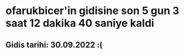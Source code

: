 # ofarukbicer'in gidisine son 5 gun 3 saat 12 dakika 40 saniye kaldi

## Gidis tarihi: 30.09.2022 :(